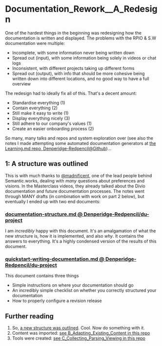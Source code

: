 # Documentation_Rework__A_Redesign

One of the hardest things in the beginning was redesigning how the documentation is written and displayed.
The problems with the RPIO & S.W documentation were multiple:
- Incomplete, with some information never being written down
- Spread out (input), with some information being solely in videos or chat logs
- Inconsistent, with different projects taking up different forms
- Spread out (output), with info that should be more cohesive being written down into different locations, and no good way to have a full overview

The redesign had to ideally fix all of this. That's a decent amount:
- Standardise everything (1)
- Contain everything (2)
- Still make it easy to write (1)
- Display everything nicely (3)
- Still adhere to our company's values (1)
- Create an easier onboarding process (2)

So many, many talks and repos and system exploration over (see also the notes I made attempting some automated documentation generators at [the Learning.md repo, Denperidge-Redpencil@Github](https://github.com/Denperidge-Redpencil/Learning.md/blob/main/Notes/docs.md#sidequest-automated-generation))...

## 1: A structure was outlined
This is with much thanks to [@madnificent](https://github.com/madnificent/), one of the lead people behind Semantic.works, dealing with *many* questions about preferences and visions. In the Masterclass videos, they already talked about the Divio documentation and future documentation processes. The notes went through MANY drafts (in combination with work on part 2 below), but eventually I ended up with two end documents:
 
### [documentation-structure.md @ Denperidge-Redpencil/du-project](https://github.com/Denperidge-Redpencil/du-project/blob/master/docs/discussions/documentation-structure.md)
I am *incredibly* happy with this document. It's an amalgamation of what the new structure is, how it is implemented, and also *why*. It contains the answers to everything. It's a highly condensed version of the results of this document.

### [quickstart-writing-documentation.md @ Denperidge-Redpencil/du-project](https://github.com/Denperidge-Redpencil/du-project/blob/master/docs/how-tos/quickstart-writing-documentation.md)
This document contains three things
- Simple instructions on where your documentation should go
- An incredibly simple checklist on whether you correctly structured your documentation
- How to properly configure a revision release


## Further reading
1. So, [a new structure was outlined](#1-a-structure-was-outlined). Cool. Now do something with it.
2. Content was imported: [see B_Adapting_Existing_Content in this repo](../B_Adapting_Existing_Content/)
3. Tools were created: [see C_Collecting_Parsing_Viewing in this repo](../C_Collecting_Parsing_Viewing/)

